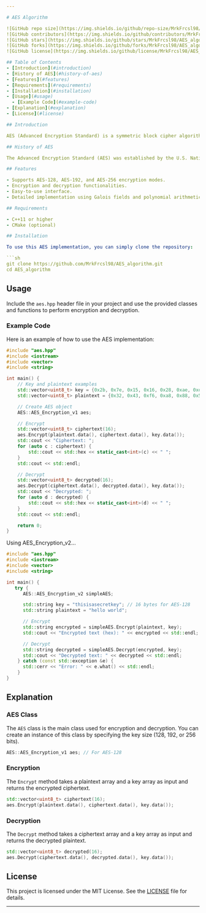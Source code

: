 ```yaml
---

# AES Algorithm

![GitHub repo size](https://img.shields.io/github/repo-size/MrkFrcsl98/AES_algorithm)
![GitHub contributors](https://img.shields.io/github/contributors/MrkFrcsl98/AES_algorithm)
![GitHub stars](https://img.shields.io/github/stars/MrkFrcsl98/AES_algorithm?style=social)
![GitHub forks](https://img.shields.io/github/forks/MrkFrcsl98/AES_algorithm?style=social)
![GitHub license](https://img.shields.io/github/license/MrkFrcsl98/AES_algorithm)

## Table of Contents
- [Introduction](#introduction)
- [History of AES](#history-of-aes)
- [Features](#features)
- [Requirements](#requirements)
- [Installation](#installation)
- [Usage](#usage)
  - [Example Code](#example-code)
- [Explanation](#explanation)
- [License](#license)

## Introduction

AES (Advanced Encryption Standard) is a symmetric block cipher algorithm that operates on fixed-size blocks of data. AES is the most widely used encryption algorithm today due to its efficiency and security properties. This repository provides a C++ implementation of the AES algorithm for educational and application purposes.

## History of AES

The Advanced Encryption Standard (AES) was established by the U.S. National Institute of Standards and Technology (NIST) in 2001. It replaced the older Data Encryption Standard (DES) due to DES's vulnerability to brute-force attacks. The AES algorithm was selected through a competition involving various cryptographic algorithms, with the Rijndael algorithm, designed by Vincent Rijmen and Joan Daemen, emerging as the winner. AES has since become a global standard for encryption, widely adopted in government, financial services, and other industries requiring secure data transmission.

## Features

- Supports AES-128, AES-192, and AES-256 encryption modes.
- Encryption and decryption functionalities.
- Easy-to-use interface.
- Detailed implementation using Galois fields and polynomial arithmetic.

## Requirements

- C++11 or higher
- CMake (optional)

## Installation

To use this AES implementation, you can simply clone the repository:

```sh
git clone https://github.com/MrkFrcsl98/AES_algorithm.git
cd AES_algorithm
```

## Usage

Include the `aes.hpp` header file in your project and use the provided classes and functions to perform encryption and decryption.

### Example Code

Here is an example of how to use the AES implementation:

```cpp
#include "aes.hpp"
#include <iostream>
#include <vector>
#include <string>

int main() {
    // Key and plaintext examples
    std::vector<uint8_t> key = {0x2b, 0x7e, 0x15, 0x16, 0x28, 0xae, 0xd2, 0xa6, 0xab, 0xf7, 0xc5, 0x6d, 0x2a, 0x4a, 0x6a, 0x6e};
    std::vector<uint8_t> plaintext = {0x32, 0x43, 0xf6, 0xa8, 0x88, 0x5a, 0x30, 0x8d, 0x31, 0x31, 0x98, 0xa2, 0xe0, 0x37, 0x07, 0x34};

    // Create AES object
    AES::AES_Encryption_v1 aes;

    // Encrypt
    std::vector<uint8_t> ciphertext(16);
    aes.Encrypt(plaintext.data(), ciphertext.data(), key.data());
    std::cout << "Ciphertext: ";
    for (auto c : ciphertext) {
        std::cout << std::hex << static_cast<int>(c) << " ";
    }
    std::cout << std::endl;

    // Decrypt
    std::vector<uint8_t> decrypted(16);
    aes.Decrypt(ciphertext.data(), decrypted.data(), key.data());
    std::cout << "Decrypted: ";
    for (auto d : decrypted) {
        std::cout << std::hex << static_cast<int>(d) << " ";
    }
    std::cout << std::endl;

    return 0;
}
```

Using AES_Encryption_v2...
```cpp
#include "aes.hpp"
#include <iostream>
#include <vector>
#include <string>

int main() {
   try {
      AES::AES_Encryption_v2 simpleAES;

      std::string key = "thisisasecretkey"; // 16 bytes for AES-128
      std::string plaintext = "hello world";

      // Encrypt
      std::string encrypted = simpleAES.Encrypt(plaintext, key);
      std::cout << "Encrypted text (hex): " << encrypted << std::endl;

      // Decrypt
      std::string decrypted = simpleAES.Decrypt(encrypted, key);
      std::cout << "Decrypted text: " << decrypted << std::endl;
    } catch (const std::exception &e) {
      std::cerr << "Error: " << e.what() << std::endl;
    }
}
```

## Explanation

### AES Class

The `AES` class is the main class used for encryption and decryption. You can create an instance of this class by specifying the key size (128, 192, or 256 bits).

```cpp
AES::AES_Encryption_v1 aes; // For AES-128
```

### Encryption

The `Encrypt` method takes a plaintext array and a key array as input and returns the encrypted ciphertext.

```cpp
std::vector<uint8_t> ciphertext(16);
aes.Encrypt(plaintext.data(), ciphertext.data(), key.data());
```

### Decryption

The `Decrypt` method takes a ciphertext array and a key array as input and returns the decrypted plaintext.

```cpp
std::vector<uint8_t> decrypted(16);
aes.Decrypt(ciphertext.data(), decrypted.data(), key.data());
```

## License

This project is licensed under the MIT License. See the [LICENSE](LICENSE) file for details.

---
```

